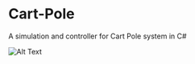 # Cart-Pole
A simulation and controller for Cart Pole system in C#


![Alt Text](https://github.com/MortezaMaghrebi/Cart-Pole/blob/master/Cart-Pole/Assets/cpole.gif)
